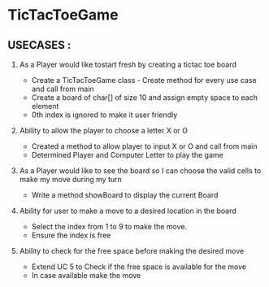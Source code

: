 # TicTacToeGame

## USECASES :

1. As a Player would like tostart fresh by creating a tictac toe board
   - Create a TicTacToeGame class - Create method for every use case and call from main
   - Create a board of char[] of size 10 and assign empty space to each element
   - 0th index is ignored to make it user friendly
   
2. Ability to allow the player to choose a letter X or O
   - Created a method to allow player to input X or O and call from main
   - Determined Player and Computer Letter to play the game   

3. As a Player would like to see the board so I can choose the valid cells
   to make my move during my turn
   - Write a method showBoard to display the current Board

4. Ability for user to make a move to a desired location in the board
   - Select the index from 1 to 9 to make the move.
   - Ensure the index is free

5. Ability to check for the free space before making the desired move 
   - Extend UC 5 to Check if the free space is available for the move
   - In case available make the move

